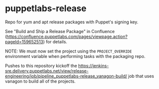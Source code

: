 puppetlabs-release
==================

Repo for yum and apt release packages with Puppet's signing key.

See "Build and Ship a Release Package" in Confluence
(https://confluence.puppetlabs.com/pages/viewpage.action?pageId=159652513)
for details.

NOTE: We must now set the project using the `PROJECT_OVERRIDE` environment
variable when performing tasks with the packaging repo.

Pushes to this repository kickoff the https://jenkins-sre.delivery.puppetlabs.net/view/release-engineering/job/pipeline_puppetlabs-release_vanagon-build/ job that uses vanagon to build all of the projects.